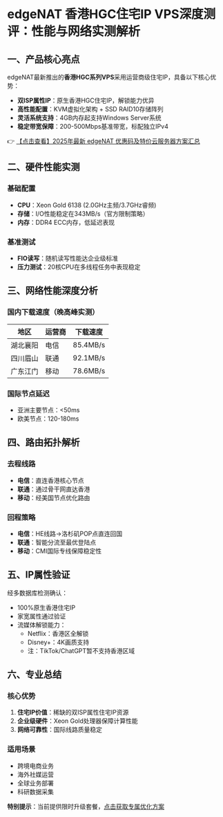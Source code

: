 # edgeNAT 香港HGC住宅IP VPS深度测评：性能与网络实测解析

## 一、产品核心亮点
edgeNAT最新推出的**香港HGC系列VPS**采用运营商级住宅IP，具备以下核心优势：
- **双ISP属性IP**：原生香港HGC住宅IP，解锁能力优异
- **高性能配置**：KVM虚拟化架构 + SSD RAID10存储阵列
- **灵活系统支持**：4GB内存起支持Windows Server系统
- **稳定带宽保障**：200-500Mbps基准带宽，标配独立IPv4

👉 [【点击查看】2025年最新 edgeNAT 优惠码及特价云服务器方案汇总](https://bit.ly/edgenat)

## 二、硬件性能实测
### 基础配置
- **CPU**：Xeon Gold 6138 (2.0GHz主频/3.7GHz睿频)
- **存储**：I/O性能稳定在343MB/s（官方限制策略）
- **内存**：DDR4 ECC内存，低延迟表现

### 基准测试
- **FIO读写**：随机读写性能达企业级标准
- **压力测试**：20核CPU在多线程任务中表现稳定

## 三、网络性能深度分析
### 国内下载速度（晚高峰实测）
| 地区       | 运营商 | 下载速度   |
|------------|--------|------------|
| 湖北襄阳   | 电信   | 85.4MB/s   |
| 四川眉山   | 联通   | 92.1MB/s   |
| 广东江门   | 移动   | 78.6MB/s   |

### 国际节点延迟
- 亚洲主要节点：<50ms
- 欧美节点：120-180ms

## 四、路由拓扑解析
### 去程线路
- **电信**：直连香港核心节点
- **联通**：通过骨干网直达香港
- **移动**：经美国节点优化路由

### 回程策略
- **电信**：HE线路→洛杉矶POP点直连回国
- **联通**：智能分流至最优登陆点
- **移动**：CMI国际专线保障稳定性

## 五、IP属性验证
经多数据库检测确认：
- 100%原生香港住宅IP
- 家宽属性通过验证
- 流媒体解锁能力：
  - Netflix：香港区全解锁
  - Disney+：4K画质支持
  - 注：TikTok/ChatGPT暂不支持香港区域

## 六、专业总结
### 核心优势
1. **住宅IP价值**：稀缺的双ISP属性住宅IP资源
2. **企业级硬件**：Xeon Gold处理器保障计算性能
3. **网络可靠性**：国际线路质量稳定

### 适用场景
- 跨境电商业务
- 海外社媒运营
- 全球业务部署
- 科研数据采集

**特别提示**：当前提供限时升级套餐，[点击获取专属优化方案](https://bit.ly/edgenat)